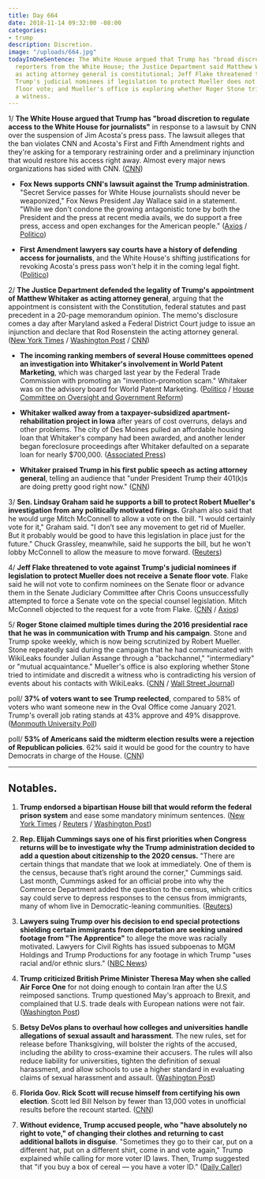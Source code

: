 ```yaml
---
title: Day 664
date: 2018-11-14 09:32:00 -08:00
categories:
- trump
description: Discretion.
image: "/uploads/664.jpg"
todayInOneSentence: The White House argued that Trump has "broad discretion" to ban
  reporters from the White House; the Justice Department said Matthew Whitaker's appointment
  as acting attorney general is constitutional; Jeff Flake threatened to vote against
  Trump's judicial nominees if legislation to protect Mueller does not receive a Senate
  floor vote; and Mueller's office is exploring whether Roger Stone tried to intimidate
  a witness.
---
```


1/ **The White House argued that Trump has "broad discretion to regulate access to the White House for journalists"** in response to a lawsuit by CNN over the suspension of Jim Acosta's press pass. The lawsuit alleges that the ban violates CNN and Acosta's First and Fifth Amendment rights and they're asking for a temporary restraining order and a preliminary injunction that would restore his access right away. Almost every major news organizations has sided with CNN. ([CNN](https://www.cnn.com/2018/11/14/media/trump-response-cnn-lawsuit/index.html))

* **Fox News supports CNN's lawsuit against the Trump administration**. "Secret Service passes for White House journalists should never be weaponized," Fox News President Jay Wallace said in a statement. "While we don't condone the growing antagonistic tone by both the President and the press at recent media avails, we do support a free press, access and open exchanges for the American people." ([Axios](https://www.axios.com/fox-news-cnn-lawsuit-trump-jim-acosta-press-pass-81bc6dd3-4590-4f66-9197-6d1ff92676b6.html) / [Politico](https://www.politico.com/story/2018/11/14/fox-news-to-file-amicus-brief-on-cnn-case-990070))

* **First Amendment lawyers say courts have a history of defending access for journalists**, and the White House's shifting justifications for revoking Acosta's press pass won't help it in the coming legal fight. ([Politico](https://www.politico.com/story/2018/11/13/cnn-white-house-lawsuit-jim-acosta-988160))

2/ **The Justice Department defended the legality of Trump's appointment of Matthew Whitaker as acting attorney general**, arguing that the appointment is consistent with the Constitution, federal statutes and past precedent in a 20-page memorandum opinion. The memo's disclosure comes a day after Maryland asked a Federal District Court judge to issue an injunction and declare that Rod Rosenstein the acting attorney general. ([New York Times](https://www.nytimes.com/2018/11/14/us/politics/matthew-whitaker-justice-dept-trump.html) / [Washington Post](https://www.washingtonpost.com/world/national-security/justice-dept-releases-legal-memo-defending-whitakers-appointment-as-acting-attorney-general/2018/11/14/9c51e834-e813-11e8-b8dc-66cca409c180_story.html) / [CNN](https://www.cnn.com/2018/11/14/politics/whitaker-justice-mueller/index.html))

* **The incoming ranking members of several House committees opened an investigation into Whitaker's involvement in World Patent Marketing**, which was charged last year by the Federal Trade Commission with promoting an "invention-promotion scam." Whitaker was on the advisory board for World Patent Marketing. ([Politico](https://www.politico.com/story/2018/11/14/matt-whitaker-congress-investigate-989915) / [House Committee on Oversight and Government Reform](https://democrats-oversight.house.gov/news/press-releases/top-dems-launch-investigation-of-acting-attorney-general-s-involvement-in))

* **Whitaker walked away from a taxpayer-subsidized apartment-rehabilitation project in Iowa** after years of cost overruns, delays and other problems. The city of Des Moines pulled an affordable housing loan that Whitaker's company had been awarded, and another lender began foreclosure proceedings after Whitaker defaulted on a separate loan for nearly $700,000. ([Associated Press](https://apnews.com/885a44ac27944976ab1b6738e0c5ba38))

* **Whitaker praised Trump in his first public speech as acting attorney general**, telling an audience that "under President Trump their 401(k)s are doing pretty good right now." ([CNN](https://www.cnn.com/2018/11/14/politics/whitaker-trump-401k/index.html))

3/ **Sen. Lindsay Graham said he supports a bill to protect Robert Mueller's investigation from any politically motivated firings.** Graham also said that he would urge Mitch McConnell to allow a vote on the bill. "I would certainly vote for it," Graham said. "I don’t see any movement to get rid of Mueller. But it probably would be good to have this legislation in place just for the future."  Chuck Grassley, meanwhile, said he supports the bill, but he won't lobby McConnell to allow the measure to move forward. ([Reuters](https://www.reuters.com/article/us-usa-senate-mueller-idUSKCN1NJ02W))

4/ **Jeff Flake threatened to vote against Trump's judicial nominees if legislation to protect Mueller does not receive a Senate floor vote**. Flake said he will not vote to confirm nominees on the Senate floor or advance them in the Senate Judiciary Committee after Chris Coons unsuccessfully attempted to force a Senate vote on the special counsel legislation. Mitch McConnell objected to the request for a vote from Flake. ([CNN](https://www.cnn.com/2018/11/14/politics/mueller-protection-bill-flake-coons/index.html) / [Axios](https://www.axios.com/mueller-protection-bill-fails-flake-coons-mcconnell-6b0935e6-717c-4df9-904a-54369a35cc85.html))

5/ **Roger Stone claimed multiple times during the 2016 presidential race that he was in communication with Trump and his campaign**. Stone and Trump spoke weekly, which is now being scrutinized by Robert Mueller. Stone repeatedly said during the campaign that he had communicated with WikiLeaks founder Julian Assange through a "backchannel," "intermediary" or "mutual acquaintance." Mueller's office is also exploring whether Stone tried to intimidate and discredit a witness who is contradicting his version of events about his contacts with WikiLeaks. ([CNN](https://www.cnn.com/2018/11/14/politics/kfile-roger-stone-2/index.html) / [Wall Street Journal](https://www.wsj.com/articles/mueller-probes-possible-witness-intimidation-by-roger-stone-1542222284))

poll/ **37% of voters want to see Trump reelected**, compared to 58% of voters who want someone new in the Oval Office come January 2021. Trump's overall job rating stands at 43% approve and 49% disapprove. ([Monmouth University Poll](https://www.monmouth.edu/polling-institute/reports/monmouthpoll_US_111418/))

poll/ **53% of Americans said the midterm election results were a rejection of Republican policies**. 62% said it would be good for the country to have Democrats in charge of the House. ([CNN](https://www.cnn.com/2018/11/14/politics/cnn-poll-post-election-happiness-democrats-republicans/index.html))

---

## Notables.

1. **Trump endorsed a bipartisan House bill that would reform the federal prison system** and ease some mandatory minimum sentences. ([New York Times](https://www.nytimes.com/2018/11/14/us/politics/prison-sentencing-trump.html) / [Reuters](https://www.reuters.com/article/us-usa-trump-justice/president-trump-poised-to-endorse-u-s-house-prison-reform-bill-idUSKCN1NJ2WZ) / [Washington Post](https://www.washingtonpost.com/politics/trump-endorses-bipartisan-criminal-justice-reform-bill/2018/11/14/9be8f926-e84c-11e8-bd89-eecf3b178206_story.html))

2. **Rep. Elijah Cummings says one of his first priorities when Congress returns will be to investigate why the Trump administration decided to add a question about citizenship to the 2020 census.** "There are certain things that mandate that we look at immediately. One of them is the census, because that’s right around the corner," Cummings said. Last month, Cummings asked for an official probe into why the Commerce Department added the question to the census, which critics say could serve to depress responses to the census from immigrants, many of whom live in Democratic-leaning communities. ([Reuters](https://www.reuters.com/article/us-usa-congress-census-idUSKCN1NJ1FW))

3. **Lawyers suing Trump over his decision to end special protections shielding certain immigrants from deportation are seeking unaired footage from "The Apprentice"** to allege the move was racially motivated. Lawyers for Civil Rights has issued subpoenas to MGM Holdings and Trump Productions for any footage in which Trump "uses racial and/or ethnic slurs." ([NBC News](https://www.nbcnews.com/politics/donald-trump/lawyers-seek-apprentice-tapes-trump-immigration-suit-evidence-racism-n936121))

4. **Trump criticized British Prime Minister Theresa May when she called Air Force One** for not doing enough to contain Iran after the U.S reimposed sanctions. Trump questioned May's approach to Brexit, and complained that U.S. trade deals with European nations were not fair. ([Washington Post](https://www.washingtonpost.com/politics/five-days-of-fury-inside-trumps-paris-temper-election-woes-and-staff-upheaval/2018/11/13/e90b7cba-e69e-11e8-a939-9469f1166f9d_story.html?utm_term=.0d95684e4b06))

5. **Betsy DeVos plans to overhaul how colleges and universities handle allegations of sexual assault and harassment**. The new rules, set for release before Thanksgiving, will bolster the rights of the accused, including the ability to cross-examine their accusers. The rules will also reduce liability for universities, tighten the definition of sexual harassment, and allow schools to use a higher standard in evaluating claims of sexual harassment and assault. ([Washington Post](https://www.washingtonpost.com/local/education/betsy-devos-set-to-bolster-rights-of-accused-in-rewrite-of-sexual-assault-rules/2018/11/14/828ebd9c-e7d1-11e8-a939-9469f1166f9d_story.html))

6. **Florida Gov. Rick Scott will recuse himself from certifying his own election**. Scott led Bill Nelson by fewer than 13,000 votes in unofficial results before the recount started. ([CNN](https://www.cnn.com/2018/11/14/politics/rick-scott-florida-senate-race-ballot-certification/index.html))

7. **Without evidence, Trump accused people, who "have absolutely no right to vote," of changing their clothes and returning to cast additional ballots in disguise**. "Sometimes they go to their car, put on a different hat, put on a different shirt, come in and vote again," Trump explained while calling for more voter ID laws. Then, Trump suggested that "if you buy a box of cereal — you have a voter ID." ([Daily Caller](https://dailycaller.com/2018/11/14/trump-brenda-snipes-fired-broward-county-florida-elections/))